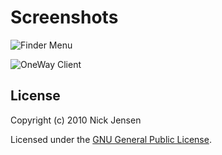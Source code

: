 # Screenshots

![Finder Menu](http://goto11.net/assets/images/oneway-screen1.png "Add your own upload options to Finder!")

![OneWay Client](http://goto11.net/assets/images/oneway-screen2.png "Upload files even if OneWay is closed!")

## License

Copyright (c) 2010 Nick Jensen

Licensed under the <a href="http://www.gnu.org/licenses/gpl-3.0.txt">GNU General Public License</a>.

